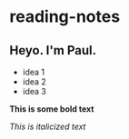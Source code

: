# reading-notes

## Heyo. I'm Paul.
- idea 1
- idea 2
- idea 3

**This is some bold text**

*This is italicized text*
